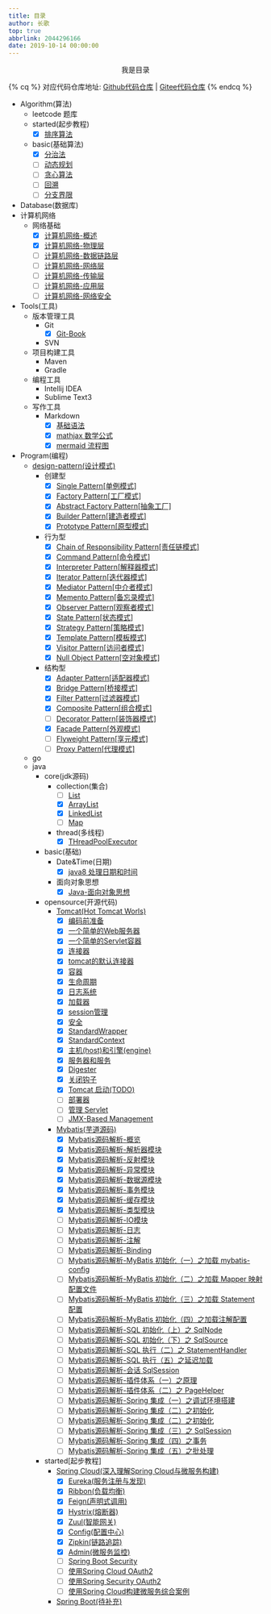 ```yaml
---
title: 目录
author: 长歌
top: true
abbrlink: 2044296166
date: 2019-10-14 00:00:00
---
```


<div align=center>我是目录</div>

{% cq %}
对应代码仓库地址:      [Github代码仓库](https://github.com/leithda/code_warehouse) | [Gitee代码仓库](https://gitee.com/leithda/code_warehouse) 
{% endcq %}

<!-- More -->

- Algorithm(算法)
    - leetcode 题库
    - started(起步教程)
        - [x] [排序算法](../detail/1935562633.html)
    - basic(基础算法)
        - [x] [分治法](../detail/1495194475.html)
        - [ ] [动态规划]()
        - [ ] [贪心算法]()
        - [ ] [回溯]()
        - [ ] [分支界限]()

- Database(数据库)
- 计算机网络
    - 网络基础
        - [x] [计算机网络-概述](../detail/15988581.html)
        - [x] [计算机网络-物理层](../detail/3070870257.html)
        - [ ] [计算机网络-数据链路层]()
        - [ ] [计算机网络-网络层]()
        - [ ] [计算机网络-传输层]()
        - [ ] [计算机网络-应用层]()
        - [ ] [计算机网络-网络安全]()
- Tools(工具)
    - 版本管理工具
        - Git
            - [x] [Git-Book](../detail/2879265125.html)
        - SVN
    - 项目构建工具
        - Maven
        - Gradle
    - 编程工具
        - Intellij IDEA
        - Sublime Text3
    - 写作工具
        - Markdown
            - [x] [基础语法](../detail/1069057006.html)
            - [x] [mathjax 数学公式](../detail/2665394633.html)
            - [x] [mermaid 流程图](../detail/3540196146.html)
- Program(编程)
    - [design-pattern(设计模式)](../categories/%E8%AE%BE%E8%AE%A1%E6%A8%A1%E5%BC%8F)
        - 创建型
            - [x] [Single Pattern[单例模式]](../detail/4049607742.html)
            - [x] [Factory Pattern[工厂模式]](../detail/1417187187.html)
            - [x] [Abstract Factory Pattern[抽象工厂]](../detail/2506759259.html)
            - [x] [Builder Pattern[建造者模式]](../detail/3898751754.html)
            - [x] [Prototype Pattern[原型模式]](../detail/153761970.html)
        - 行为型
            - [x] [Chain of Responsibility Pattern[责任链模式]](../detail/1644716670.html)
            - [x] [Command Pattern[命令模式]](../detail/256138576.html)
            - [x] [Interpreter Pattern[解释器模式]](../detail/1940214718.html)
            - [x] [Iterator Pattern[迭代器模式]](../detail/1151138151.html)
            - [x] [Mediator Pattern[中介者模式]](../detail/83831917.html)
            - [x] [Memento Pattern[备忘录模式]](../detail/400445220.html)
            - [x] [Observer Pattern[观察者模式]](../detail/2586075670.html)
            - [x] [State Pattern[状态模式]](../detail/307019047.html)
            - [x] [Strategy Pattern[策略模式]](../detail/3932426784.html)
            - [x] [Template Pattern[模板模式]](../detail/2374608698.html)
            - [x] [Visitor Pattern[访问者模式]](../detail/2960930216.html)
            - [x] [Null Object Pattern[空对象模式]](../detail/3159547075.html)
        - 结构型
            - [x] [Adapter Pattern[适配器模式]](../detail/4123342314.html)
            - [x] [Bridge Pattern[桥接模式]](../detail/3468020877.html)
            - [x] [Filter Pattern[过滤器模式]](../detail/3277476179.html)
            - [x] [Composite Pattern[组合模式]](../detail/1191195587.html)
            - [ ] [Decorator Pattern[装饰器模式]]()
            - [x] [Facade Pattern[外观模式]](../detail/4158556840.html)
            - [ ] [Flyweight Pattern[享元模式]]()
            - [ ] [Proxy Pattern[代理模式]]()
    - go
    - java
        - core(jdk源码)
            - collection(集合)
                - [ ] [List]()
                - [x] [ArrayList](../detail/3276972275.html)
                - [x] [LinkedList](../detail/3563866560.html)
                - [ ] [Map]()
            - thread(多线程)
                - [x] [THreadPoolExecutor](../detail/2990170790.html)

        - basic(基础)
            - Date&Time(日期)
                - [x] [java8 处理日期和时间](../detail/2517593741.html)
            - 面向对象思想
                - [x] [Java-面向对象思想](../detail/2742829166.html)
        - opensource(开源代码)
            - [Tomcat(Hot Tomcat Worls)](../categories/Java/Tomcat)
                - [x] [编码前准备](../detail/1805298928.html)
                - [x] [一个简单的Web服务器](../detail/1975698977.html)
                - [x] [一个简单的Servlet容器](../detail/991341650.html)
                - [x] [连接器](../detail/2076341340.html)
                - [x] [tomcat的默认连接器](../detail/479209129.html)
                - [x] [容器](../detail/3459939477.html)
                - [x] [生命周期](../detail/1950977268.html)
                - [x] [日志系统](../detail/3784073105.html)
                - [x] [加载器](../detail/4141534283.html)
                - [x] [session管理](../detail/1571172711.html)
                - [x] [安全](../detail/3630618985.html)
                - [x] [StandardWrapper](../detail/1604995939.html)
                - [x] [StandardContext](../detail/1923304143.html)
                - [x] [主机(host)和引擎(engine)](../detail/700695093.html)
                - [x] [服务器和服务](../detail/561747658.html)
                - [x] [Digester](../detail/2030302893.html)
                - [x] [关闭钩子](../detail/966063575.html)
                - [x] [Tomcat 启动(TODO)](../detail/3300275107.html)
                - [ ] [部署器]()
                - [ ] [管理 Servlet]()
                - [ ] [JMX-Based Management]()
            - [Mybatis(芋道源码)](../categories/Java/Mybatis/)
                - [x] [Mybatis源码解析-概览](../detail/3692374944.html)
                - [x] [Mybatis源码解析-解析器模块](../detail/3510268826.html)
                - [x] [Mybatis源码解析-反射模块](../detail/2532778738.html)
                - [x] [Mybatis源码解析-异常模块](../detail/1783791857.html)
                - [x] [Mybatis源码解析-数据源模块](../detail/3958014950.html)
                - [x] [Mybatis源码解析-事务模块](../detail/3506020362.html)
                - [x] [Mybatis源码解析-缓存模块](../detail/3051614827.html)
                - [x] [Mybatis源码解析-类型模块](../detail/2139696773.html)
                - [ ] [Mybatis源码解析-IO模块]()
                - [ ] [Mybatis源码解析-日志]()
                - [ ] [Mybatis源码解析-注解]()
                - [ ] [Mybatis源码解析-Binding]()
                - [ ] [Mybatis源码解析-MyBatis 初始化（一）之加载 mybatis-config]()
                - [ ] [Mybatis源码解析-MyBatis 初始化（二）之加载 Mapper 映射配置文件]()
                - [ ] [Mybatis源码解析-MyBatis 初始化（三）之加载 Statement 配置]()
                - [ ] [Mybatis源码解析-MyBatis 初始化（四）之加载注解配置]()
                - [ ] [Mybatis源码解析-SQL 初始化（上）之 SqlNode]()
                - [ ] [Mybatis源码解析-SQL 初始化（下）之 SqlSource]()
                - [ ] [Mybatis源码解析-SQL 执行（二）之 StatementHandler]()
                - [ ] [Mybatis源码解析-SQL 执行（五）之延迟加载]()
                - [ ] [Mybatis源码解析-会话 SqlSession]()
                - [ ] [Mybatis源码解析-插件体系（一）之原理]()
                - [ ] [Mybatis源码解析-插件体系（二）之 PageHelper]()
                - [ ] [Mybatis源码解析-Spring 集成（一）之调试环境搭建]()
                - [ ] [Mybatis源码解析-Spring 集成（二）之初始化]()
                - [ ] [Mybatis源码解析-Spring 集成（二）之初始化]()
                - [ ] [Mybatis源码解析-Spring 集成（三）之 SqlSession]()
                - [ ] [Mybatis源码解析-Spring 集成（四）之事务]()
                - [ ] [Mybatis源码解析-Spring 集成（五）之批处理]()
        - started[起步教程]
            - [Spring Cloud(深入理解Spring Cloud与微服务构建)](../categories/Java/Spring-Cloud)
                - [x] [Eureka(服务注册与发现)](../detail/518531817.html)
                - [x] [Ribbon(负载均衡)](../detail/2968946741.html)
                - [x] [Feign(声明式调用)](../detail/874139413.html)
                - [x] [Hystrix(熔断器)](../detail/1776285993.html)
                - [x] [Zuul(智能网关)](../detail/1996565447.html)
                - [x] [Config(配置中心)](../detail/1798410625.html)
                - [x] [Zipkin(链路追踪)](../detail/3833359923.html)
                - [x] [Admin(微服务监控)](../detail/1287611694.html)
                - [ ] [Spring Boot Security]()
                - [ ] [使用Spring Cloud OAuth2]()
                - [ ] [使用Spring Security OAuth2]()
                - [ ] [使用Spring Cloud构建微服务综合案例]()
            - [Spring Boot(待补充)]()
